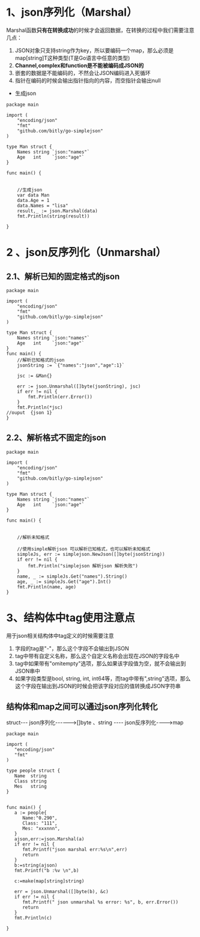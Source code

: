 # 1、json序列化（Marshal）

Marshal函数**只有在转换成功**的时候才会返回数据，在转换的过程中我们需要注意几点：

1. JSON对象只支持string作为key，所以要编码一个map，那么必须是map[string]T这种类型(T是Go语言中任意的类型)
2. **Channel,complex和function是不能被编码成JSON的**
3. 嵌套的数据是不能编码的，不然会让JSON编码进入死循环
4. 指针在编码的时候会输出指针指向的内容，而空指针会输出null

- 生成json

```
package main

import (
    "encoding/json"
    "fmt"
    "github.com/bitly/go-simplejson"
)

type Man struct {
    Names string `json:"names"`
    Age   int    `json:"age"`
}

func main() {


    //生成json
    var data Man
    data.Age = 1
    data.Names = "lisa"
    result,_ := json.Marshal(data)
    fmt.Println(string(result))

}
```

# 2 、json反序列化（Unmarshal）

## 2.1、解析已知的固定格式的json

```
package main

import (
    "encoding/json"
    "fmt"
    "github.com/bitly/go-simplejson"
)

type Man struct {
    Names string `json:"names"`
    Age   int    `json:"age"`
}
func main() {
    //解析已知格式的json
    jsonString := `{"names":"json","age":1}`

    jsc := &Man{}

    err := json.Unmarshal([]byte(jsonString), jsc)
    if err != nil {
        fmt.Println(err.Error())
    }
    fmt.Println(*jsc)
//ouput  {json 1}
}
```

## 2.2、解析格式不固定的json

```
package main

import (
    "encoding/json"
    "fmt"
    "github.com/bitly/go-simplejson"
)

type Man struct {
    Names string `json:"names"`
    Age   int    `json:"age"`
}

func main() {


    //解析未知格式

    //使用simple解析json 可以解析已知格式，也可以解析未知格式
    simpleJs, err := simplejson.NewJson([]byte(jsonString))
    if err != nil {
        fmt.Println("simplejson 解析json 解析失败")
    }
    name, _ := simpleJs.Get("names").String()
    age, _ := simpleJs.Get("age").Int()
    fmt.Println(name, age)
}
```

# 3、结构体中tag使用注意点

用于json相关结构体中tag定义的时候需要注意

1. 字段的tag是"-"，那么这个字段不会输出到JSON
2. tag中带有自定义名称，那么这个自定义名称会出现在JSON的字段名中
3. tag中如果带有"omitempty"选项，那么如果该字段值为空，就不会输出到JSON串中
4. 如果字段类型是bool, string, int, int64等，而tag中带有",string"选项，那么这个字段在输出到JSON的时候会把该字段对应的值转换成JSON字符串



## **结构体和map之间可以通过json序列化转化**

struct--- json序列化------>[]byte 、string  ---- json反序列化---->map

```
package main

import (
   "encoding/json"
   "fmt"
)

type people struct {
   Name  string
   Class string
   Mes   string
}


func main() {
   a := people{
      Name:"0.290",
      Class: "111",
      Mes: "xxxnnn",
   }
   ajson,err:=json.Marshal(a)
   if err != nil {
      fmt.Printf("json marshal err:%s\n",err)
      return
   }
   b:=string(ajson)
   fmt.Printf("b :%v \n",b)

   c:=make(map[string]string)

   err = json.Unmarshal([]byte(b), &c)
   if err != nil {
      fmt.Printf(" json unmarshal %s error: %s", b, err.Error())
      return
   }
   fmt.Println(c)

}
```